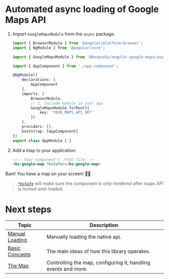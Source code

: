 # Automated async loading of Google Maps API

1. Import `GoogleMapsModule` from the `async` package.

    ```typescript
    import { BrowserModule } from '@angular/platform-browser';
    import { NgModule } from '@angular/core';

    import { GoogleMapsModule } from '@bespunky/angular-google-maps/async'; // 1. Import module

    import { AppComponent } from './app.component';

    @NgModule({
        declarations: [
            AppComponent
        ],
        imports: [
            BrowserModule,
            // 2. Include module in your app
            GoogleMapsModule.forRoot({
                key: 'YOUR_MAPS_API_KEY'
            })
        ],
        providers: [], 
        bootstrap: [AppComponent]
    })
    export class AppModule { }
    ```

2. Add a map to your application:
   
    ```html
    <!-- Your component's .html file -->
    <bs-google-map *bsSafe></bs-google-map>
    ```

Bam! You have a map on your screen! 🤟😎

> [`*bsSafe`](/The-Map/*bsSafe) will make sure the component is only rendered after maps API is locked-and-loaded.

# Next steps
| Topic | Description |
| ----- | ----------- |
|[Manual Loading](/Getting-Started/Manually-Loading)|Manually loading the native api.
|[Basic Concepts](../Basic-Concepts.md)|The main ideas of how this library operates.|
|[The Map](/The-Map)|Controlling the map, configuring it, handling events and more.|